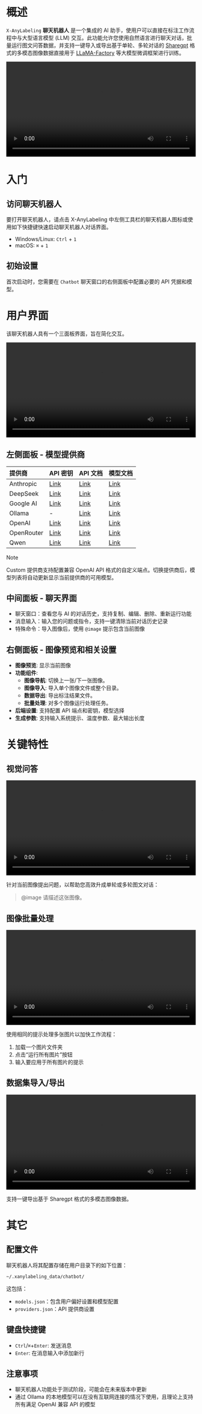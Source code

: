 # 概述

`X-AnyLabeling` **聊天机器人** 是一个集成的 AI 助手，使用户可以直接在标注工作流程中与大型语言模型 (LLM) 交互。此功能允许您使用自然语言进行聊天对话，批量运行图文问答数据，并支持一键导入或导出基于单轮、多轮对话的 [Sharegpt](https://github.com/hiyouga/LLaMA-Factory/blob/main/data/README_zh.md#%E5%A4%9A%E6%A8%A1%E6%80%81%E5%9B%BE%E5%83%8F%E6%95%B0%E6%8D%AE%E9%9B%86-1) 格式的多模态图像数据直接用于 [LLaMA-Factory](https://github.com/hiyouga/LLaMA-Factory) 等大模型微调框架进行训练。

<video src="https://github.com/user-attachments/assets/c97b943a-71e6-470c-bb73-b4c8d299687f" width="100%" controls>
</video>


# 入门

## 访问聊天机器人

要打开聊天机器人，请点击 X-AnyLabeling 中左侧工具栏的聊天机器人图标或使用如下快捷键快速启动聊天机器人对话界面。

- Windows/Linux: `Ctrl` + `1`
- macOS: `⌘` + `1`

## 初始设置

首次启动时，您需要在 `Chatbot` 聊天窗口的右侧面板中配置必要的 API 凭据和模型。

# 用户界面

该聊天机器人具有一个三面板界面，旨在简化交互。

<video src="https://github.com/user-attachments/assets/41c30839-4b49-4de2-8252-fe856956daa7" width="100%" controls>
</video>

## 左侧面板 - 模型提供商

| 提供商 | API 密钥 | API 文档 | 模型文档 |
| :--- | :--- | :--- | :--- |
| Anthropic | [Link](https://console.anthropic.com/settings/keys) | [Link](https://docs.anthropic.com/en/docs) | [Link](https://docs.anthropic.com/en/docs/about-claude/models/all-models) |
| DeepSeek   | [Link](https://platform.deepseek.com/api_keys)         | [Link](https://platform.deepseek.com/docs)                  | [Link](https://platform.deepseek.com/models)                                |
| Google AI  | [Link](https://aistudio.google.com/app/apikey)         | [Link](https://ai.google.dev/gemini-api/docs)               | [Link](https://ai.google.dev/gemini-api/docs/models)                        |
| Ollama     | -                                                             | [Link](https://github.com/ollama/ollama/blob/main/docs/api.md) | [Link](https://ollama.com/search)                                           |
| OpenAI     | [Link](https://platform.openai.com/api-keys)           | [Link](https://platform.openai.com/docs)                    | [Link](https://platform.openai.com/docs/models)                             |
| OpenRouter | [Link](https://openrouter.ai/settings/keys)            | [Link](https://openrouter.ai/docs/quick-start)              | [Link](https://openrouter.ai/models)                                        |
| Qwen       | [Link](https://bailian.console.aliyun.com/?apiKey=1#/api-key) | [Link](https://help.aliyun.com/document_detail/2590237.html) | [Link](https://help.aliyun.com/zh/model-studio/developer-reference/what-is-qwen-llm) |

> [!NOTE]
> Custom 提供商支持配置兼容 OpenAI API 格式的自定义端点。切换提供商后，模型列表将自动更新显示当前提供商的可用模型。

## 中间面板 - 聊天界面

- 聊天窗口：查看您与 AI 的对话历史，支持复制、编辑、删除、重新运行功能
- 消息输入：输入您的问题或指令，支持一键清除当前对话历史记录
- 特殊命令：导入图像后，使用 `@image` 提示包含当前图像

## 右侧面板 - 图像预览和相关设置

- **图像预览**: 显示当前图像
- **功能组件**:
  - **图像导航**: 切换上一张/下一张图像。
  - **图像导入**: 导入单个图像文件或整个目录。
  - **数据导出**: 导出标注结果文件。
  - **批量处理**: 对多个图像运行处理任务。
- **后端设置**: 支持配置 API 端点和密钥，模型选择
- **生成参数**: 支持输入系统提示、温度参数、最大输出长度

# 关键特性

## 视觉问答

<video src="https://github.com/user-attachments/assets/1119fa89-b885-4d4f-ad76-499a74aa81eb" width="100%" controls>
</video>

针对当前图像提出问题，以帮助您高效升成单轮或多轮图文对话：

> @image 请描述这张图像。

## 图像批量处理

<video src="https://github.com/user-attachments/assets/4ec36aaa-2f0b-442f-9315-cc6ab1d1e0c2" width="100%" controls>
</video>

使用相同的提示处理多张图片以加快工作流程：

1. 加载一个图片文件夹
2. 点击“运行所有图片”按钮
3. 输入要应用于所有图片的提示

## 数据集导入/导出

<video src="https://github.com/user-attachments/assets/8dc44d1c-0317-4b00-9967-105274dee59f" width="100%" controls>
</video>

支持一键导出基于 Sharegpt 格式的多模态图像数据。

# 其它

## 配置文件

聊天机器人将其配置存储在用户目录下的如下位置：

```
~/.xanylabeling_data/chatbot/
```

这包括：
- `models.json`：包含用户偏好设置和模型配置
- `providers.json`：API 提供商设置

## 键盘快捷键

- `Ctrl`/`⌘`+`Enter`: 发送消息
- `Enter`: 在消息输入中添加新行

## 注意事项

- 聊天机器人功能处于测试阶段，可能会在未来版本中更新
- 通过 Ollama 的本地模型可以在没有互联网连接的情况下使用，且理论上支持所有满足 OpenAI 兼容 API 的模型
